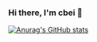 ### Hi there, I'm cbei 👋

[![Anurag's GitHub stats](https://github-readme-stats.vercel.app/api?username=DailyGrow)](https://github.com/DailyGrow/github-readme-stats)
<!--
**DailyGrow/DailyGrow** is a ✨ _special_ ✨ repository because its `README.md` (this file) appears on your GitHub profile.

Here are some ideas to get you started:

- 🔭 I’m currently working on ...
- 🌱 I’m currently learning ...
- 👯 I’m looking to collaborate on ...
- 🤔 I’m looking for help with ...
- 💬 Ask me about ...
- 📫 How to reach me: ...
- 😄 Pronouns: ...
- ⚡ Fun fact: ...
-->
